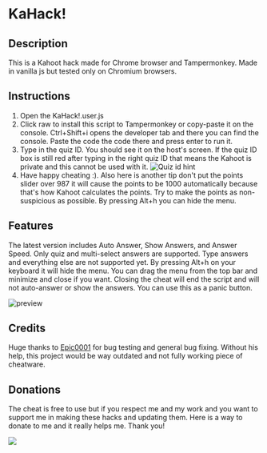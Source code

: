 
# KaHack!

## Description
This is a Kahoot hack made for Chrome browser and Tampermonkey. Made in vanilla js but tested only on Chromium browsers.

## Instructions
 1. Open the KaHack!.user.js
 2. Click raw to install this script to Tampermonkey or copy-paste it on the console. Ctrl+Shift+i opens the developer tab and there you can find the console. Paste the code the code there and press enter to run it.
 3. Type in the quiz ID. You should see it on the host's screen. If the quiz ID box is still red after typing in the right quiz ID that means the Kahoot is private and this cannot be used with it.
![Quiz id hint](https://raw.githubusercontent.com/jokeri2222/Kahoot-Hack/master/quiz-id-hint.png)
 4. Have happy cheating :). Also here is another tip don't put the points slider over 987 it will cause the points to be 1000 automatically because that's how Kahoot calculates the points. Try to make the points as non-suspicious as possible. By pressing Alt+h you can hide the menu.

## Features
The latest version includes Auto Answer, Show Answers, and Answer Speed. Only quiz and multi-select answers are supported. Type answers and everything else are not supported yet. By pressing Alt+h on your keyboard it will hide the menu. You can drag the menu from the top bar and minimize and close if you want. Closing the cheat will end the script and will not auto-answer or show the answers. You can use this as a panic button.

![preview](https://raw.githubusercontent.com/jokeri2222/Kahoot-Hack/master/screenshot.png)

## Credits
Huge thanks to [Epic0001](https://github.com/Epic0001) for bug testing and general bug fixing. Without his help, this project would be way outdated and not fully working piece of cheatware.

## Donations
The cheat is free to use but if you respect me and my work and you want to support me in making these hacks and updating them. Here is a way to donate to me and it really helps me. Thank you!

[![](https://raw.githubusercontent.com/jokeri2222/Kahoot-Hack/master/paypal-donate-button.png)](https://www.paypal.com/donate/?hosted_button_id=DUXNZVDCDAQ8S)
